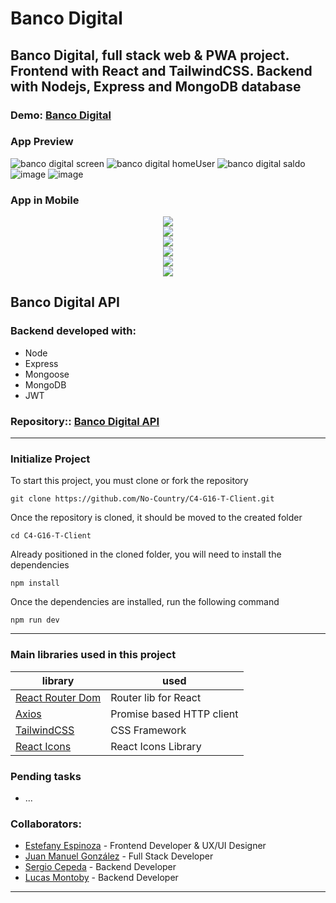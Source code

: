 #  Banco Digital

## Banco Digital, full stack web & PWA project. Frontend with React and TailwindCSS. Backend with Nodejs, Express and MongoDB database



### Demo: [Banco Digital](https://banco-digital.netlify.app/)


### App Preview
![banco digital screen](https://user-images.githubusercontent.com/88951217/164337251-a9f6f58a-0eaa-4ec6-a420-9cc43d53c688.png)
![banco digital homeUser](https://user-images.githubusercontent.com/88951217/164500823-5b8d22cf-8358-4259-842a-6e76901a8366.png)
![banco digital saldo](https://user-images.githubusercontent.com/88951217/164500867-d2cd36b0-aa7c-4357-ac46-c7edd268b0a8.png)
![image](https://user-images.githubusercontent.com/88951217/164756590-72fe1d8f-9dfe-4d67-902e-57989498fea9.png)
![image](https://user-images.githubusercontent.com/88951217/164756642-56ce78ee-b80f-4b55-ae75-8c690bfc4e55.png)

### App in Mobile
<div align="center" ><img src="https://user-images.githubusercontent.com/88951217/164757050-6f5e3183-e7dc-48a0-b865-ca1c43abe136.png"></div>
<div align="center" ><img src="https://user-images.githubusercontent.com/88951217/164757328-e3016d83-7771-4226-9c17-0ef0cbb7793d.png"></div>
<div align="center" ><img src="https://user-images.githubusercontent.com/88951217/164757112-b35ef953-a98a-43c9-8ea2-1d83d4f73159.png"></div>
<div align="center" ><img src="https://user-images.githubusercontent.com/88951217/164757181-ed0054e1-a241-4dee-940a-114f0c5e229b.png"></div>
<div align="center" ><img src="https://user-images.githubusercontent.com/88951217/164757478-d56b60e4-960c-41d4-b0e9-e768d357a426.png"></div>
<div align="center" ><img src="https://user-images.githubusercontent.com/88951217/164757540-3d392cdd-47e8-4a81-895a-84ef4ad9cff9.png"></div>



## Banco Digital API

### Backend developed with:
- Node
- Express
- Mongoose
- MongoDB
- JWT

### Repository:: [Banco Digital API](https://github.com/No-Country/C4-G16-T-Api)

---
### Initialize Project
To start this project, you must clone or fork the repository

    git clone https://github.com/No-Country/C4-G16-T-Client.git

Once the repository is cloned, it should be moved to the created folder

    cd C4-G16-T-Client
    
Already positioned in the cloned folder, you will need to install the dependencies

    npm install
    
Once the dependencies are installed, run the following command

    npm run dev
    
    
---
### Main libraries used in this project

| library                                                          | used                      |
| ---------------------------------------------------------------- | ------------------------- |
| [React Router Dom](https://reactrouter.com/)                     | Router lib for React      |
| [Axios](https://axios-http.com/docs/intro)                       | Promise based HTTP client |
| [TailwindCSS](https://tailwindcss.com/)                          | CSS Framework             |
| [React Icons](https://react-icons.github.io/react-icons/)        | React Icons Library       |


### Pending tasks

- ...


### Collaborators:
- [Estefany Espinoza](https://github.com/EstefanyEH)   - Frontend Developer & UX/UI Designer
- [Juan Manuel González](https://github.com/JuanMG22) - Full Stack Developer
- [Sergio Cepeda](https://github.com/SergioCepeda) - Backend Developer
- [Lucas Montoby](https://github.com/LucasMontoby) - Backend Developer


---

